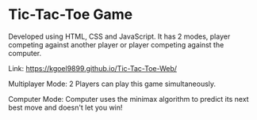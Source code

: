 # Tic-Tac-Toe Game
Developed using HTML, CSS and JavaScript. It has 2 modes, player competing against another player or player competing against the computer.

Link: https://kgoel9899.github.io/Tic-Tac-Toe-Web/

Multiplayer Mode: 2 Players can play this game simultaneously.

Computer Mode: Computer uses the minimax algorithm to predict its next best move and doesn't let you win!